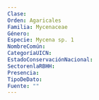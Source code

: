 ```yaml
---
Clase: 
Orden: Agaricales
Familia: Mycenaceae
Género: 
Especie: Mycena sp. 1
NombreComún: 
CategoríaUICN: 
EstadoConservaciónNacional: 
SectorenlaRBHH: 
Presencia: 
TipoDeDato: 
Fuente: ""
---
```

